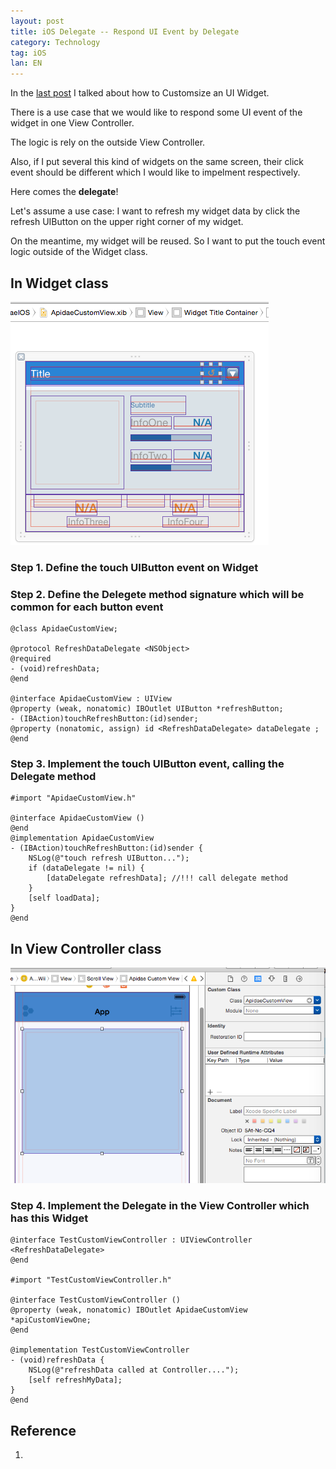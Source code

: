 ```yaml
---
layout: post
title: iOS Delegate -- Respond UI Event by Delegate
category: Technology
tag: iOS
lan: EN
---
```


In the [last post](/way/ios-embed-table-view-cell-in-xib/) I talked about how to Customsize an UI Widget.

There is a use case that we would like to respond some UI event of the widget in one View Controller.

The logic is rely on the outside View Controller.

Also, if I put several this kind of widgets on the same screen, their click event should be different which I would like to impelment respectively.

<!--preview-->

Here comes the __delegate__!

Let's assume a use case: I want to refresh my widget data by click the refresh UIButton on the upper right corner of my widget.

On the meantime, my widget will be reused. So I want to put the touch event logic outside of the Widget class.

## In Widget class

![Widget](/images/ios-delegate/widget.png)

### Step 1. Define the touch UIButton event on Widget

### Step 2. Define the Delegete method signature which will be common for each button event

    @class ApidaeCustomView;

    @protocol RefreshDataDelegate <NSObject>
    @required
    - (void)refreshData;
    @end

    @interface ApidaeCustomView : UIView
    @property (weak, nonatomic) IBOutlet UIButton *refreshButton;
    - (IBAction)touchRefreshButton:(id)sender;
    @property (nonatomic, assign) id <RefreshDataDelegate> dataDelegate ;
    @end

### Step 3. Implement the touch UIButton event, calling the Delegate method

    #import "ApidaeCustomView.h"

    @interface ApidaeCustomView ()
    @end
    @implementation ApidaeCustomView
    - (IBAction)touchRefreshButton:(id)sender {
        NSLog(@"touch refresh UIButton...");
        if (dataDelegate != nil) {
            [dataDelegate refreshData]; //!!! call delegate method
        }
        [self loadData];
    }
    @end

## In View Controller class

![View Controller](/images/ios-delegate/viewController.png)

### Step 4. Implement the Delegate in the View Controller which has this Widget

    @interface TestCustomViewController : UIViewController <RefreshDataDelegate>
    @end

    #import "TestCustomViewController.h"

    @interface TestCustomViewController ()
    @property (weak, nonatomic) IBOutlet ApidaeCustomView *apiCustomViewOne;
    @end

    @implementation TestCustomViewController
    - (void)refreshData {
        NSLog(@"refreshData called at Controller....");
        [self refreshMyData];
    }
    @end

## Reference

1.

